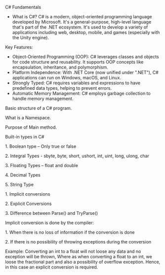 C# Fundamentals

* What is C#? C# is a modern, object-oriented programming language developed by Microsoft. It's a general-purpose, high-level language that's part of the .NET ecosystem. It's used to develop a variety of applications including web, desktop, mobile, and games (especially with the Unity engine).

Key Features:

* Object-Oriented Programming (OOP): C# leverages classes and objects for code structure and reusability. It supports OOP concepts like encapsulation, inheritance, and polymorphism.
* Platform Independence: With .NET Core (now unified under ".NET"), C# applications can run on Windows, macOS, and Linux.
* Strongly Typed: C# requires variables and expressions to have predefined data types, helping to prevent errors.
* Automatic Memory Management: C# employs garbage collection to handle memory management.





Basic structure of a C# program.

What is a Namespace.

Purpose of Main method.



Built-in types in C#

1\. Boolean type – Only true or false 

2\. Integral Types - sbyte, byte, short, ushort, int, uint, long, ulong, char

3\. Floating Types – float and double

4\. Decimal Types 

5\. String Type 



1\. Implicit conversions

2\. Explicit Conversions

3\. Difference between Parse() and TryParse()



Implicit conversion is done by the compiler:

1\. When there is no loss of information if the conversion is done

2\. If there is no possibility of throwing exceptions during the conversion

Example: Converting an int to a float will not loose any data and no exception will be thrown, Where as when converting a float to an int, we loose the fractional part and also a possibility of overflow exception. Hence, in this case an explicit conversion is required.




